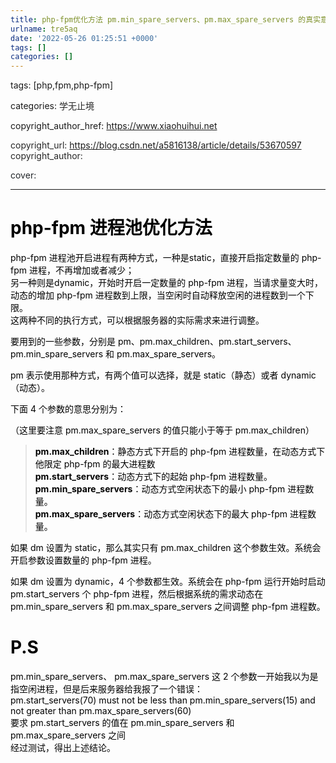 ```yaml
---
title: php-fpm优化方法 pm.min_spare_servers、pm.max_spare_servers 的真实意义
urlname: tre5aq
date: '2022-05-26 01:25:51 +0000'
tags: []
categories: []
---
```


tags: [php,fpm,php-fpm]

categories: <font style="color:rgb(38, 38, 38);">学无止境</font>

copyright_author_href: https://www.xiaohuihui.net

<font style="color:rgb(38, 38, 38);">copyright_url: </font>https://blog.csdn.net/a5816138/article/details/53670597<font style="color:rgb(38, 38, 38);">  
</font><font style="color:rgb(38, 38, 38);">copyright_author: </font>

<font style="color:rgb(33, 37, 41);">cover:</font>

---

# <font style="color:rgb(51, 51, 51);"></font><font style="color:rgb(0, 0, 0);">php-fpm 进程池优化方法</font>

<font style="color:rgb(0, 0, 0);">php-fpm 进程池</font><font style="color:rgb(0, 0, 0);">开启进程</font><font style="color:rgb(0, 0, 0);">有两种方式，一种是</font><font style="color:rgb(0, 0, 0);">static，</font><font style="color:rgb(0, 0, 0);">直接开启指定数量的 php-fpm 进程，不再增加或者减少；</font><font style="color:rgb(77, 77, 77);">  
</font><font style="color:rgb(0, 0, 0);">另一种则是</font><font style="color:rgb(0, 0, 0);">dynamic，</font><font style="color:rgb(0, 0, 0);">开始时开启一定数量的 php-fpm 进程，当请求量变大时，动态的增加 php-fpm 进程数到上限，当空闲时自动释放空闲的进程数到一个下限。</font><font style="color:rgb(77, 77, 77);">  
</font><font style="color:rgb(0, 0, 0);">这两种不同的执行方式，可以根据服务器的实际需求来进行调整。</font>

<font style="color:rgb(0, 0, 0);">要用到的一些参数，分别是 pm、pm.max_children、pm.start_servers、pm.min_spare_servers 和 pm.max_spare_servers。</font>

<font style="color:rgb(0, 0, 0);">pm 表示使用那种方式，有两个值可以选择，就是 static（静态）或者 dynamic（动态）。</font>

<font style="color:rgb(0, 0, 0);">下面 4 个参数的意思分别为：</font>

<font style="color:rgb(0, 0, 0);">（这里要注意 pm.max_spare_servers 的值只能小于等于 pm.max_children）</font>

> **<font style="color:rgb(0, 0, 0);">pm.max_children</font>**<font style="color:rgb(0, 0, 0);">：静态方式下开启的 php-fpm 进程数量，在动态方式下他限定 php-fpm 的最大进程数</font>  
> **<font style="color:rgb(0, 0, 0);">pm.start_servers</font>**<font style="color:rgb(0, 0, 0);">：动态方式下的起始 php-fpm 进程数量。</font>  
> **<font style="color:rgb(0, 0, 0);">pm.min_spare_servers</font>**<font style="color:rgb(0, 0, 0);">：动态方式空闲状态下的最小 php-fpm 进程数量。</font>  
> **<font style="color:rgb(0, 0, 0);">pm.max_spare_servers</font>**<font style="color:rgb(0, 0, 0);">：动态方式空闲状态下的最大 php-fpm 进程数量。</font>

<font style="color:rgb(0, 0, 0);">如果 dm 设置为 static，那么其实只有 pm.max_children 这个参数生效。系统会开启</font><font style="color:rgb(0, 0, 0);">参数</font><font style="color:rgb(0, 0, 0);">设置数量的 php-fpm 进程。</font>

<font style="color:rgb(0, 0, 0);">如果 dm 设置为 dynamic，4 个参数都生效。系统会在 php-fpm 运行开始时启动 pm.start_servers 个 php-fpm 进程，然后根据系统的需求动态在 pm.min_spare_servers 和 pm.max_spare_servers 之间调整 php-fpm 进程数。</font>

# <font style="color:rgb(0, 0, 0);">P.S</font>

<font style="color:rgb(0, 0, 0);">pm.min_spare_servers、</font><font style="color:rgb(51, 51, 51);"> </font><font style="color:rgb(0, 0, 0);">pm.max_spare_servers 这 2 个参数一开始我以为是指空闲进程，但是后来服务器给我报了一个错误：</font><font style="color:rgb(51, 51, 51);">  
</font><font style="color:rgb(0, 0, 0);">pm.start_servers(70) must not be less than pm.min_spare_servers(15) and not greater than pm.max_spare_servers(60)</font><font style="color:rgb(51, 51, 51);">  
</font><font style="color:rgb(0, 0, 0);">要求 pm.start_servers 的值在 pm.min_spare_servers 和 pm.max_spare_servers 之间  
</font><font style="color:rgb(0, 0, 0);">经过测试，得出上述结论。</font>
